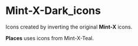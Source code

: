 # Mint-X-Dark_icons

Icons created by inverting the original **Mint-X** icons.

**Places** uses icons from Mint-X-Teal.
